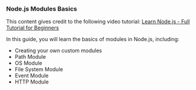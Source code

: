 ### Node.js Modules Basics

This content gives credit to the following video tutorial:
[Learn Node.js - Full Tutorial for Beginners](https://www.youtube.com/watch?v=TlB_eWDSMt4)

In this guide, you will learn the basics of modules in Node.js, including:

- Creating your own custom modules
- Path Module
- OS Module
- File System Module
- Event Module
- HTTP Module